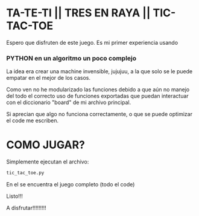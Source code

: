 # TA-TE-TI  || TRES EN RAYA || TIC-TAC-TOE

Espero que disfruten de este juego.
Es mi primer experiencia usando 
### PYTHON en un algoritmo un poco complejo

La idea era crear una machine invensible, jujujuu, a la que solo se le puede empatar en el mejor de los casos.

Como ven no he modularizado las funciones debido a que aún no manejo del todo el correcto uso de funciones
exportadas que puedan interactuar con el diccionario "board" de mi archivo principal.

Si aprecian que algo no funciona correctamente, o que se puede optimizar el code me escriben.

# COMO JUGAR?

Simplemente ejecutan el archivo:
```bash
tic_tac_toe.py
```

En el se encuentra el juego completo (todo el code)

Listo!!!

A disfrutar!!!!!!!!!